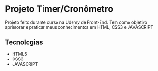 # Projeto Timer/Cronômetro
 Projeto feito durante curso na Udemy de Front-End. Tem como objetivo aprimorar e praticar meus conhecimentos em HTML, CSS3 e JAVASCRIPT
 
 ## Tecnologias
 * HTML5
 * CSS3
 * JAVASCRIPT
